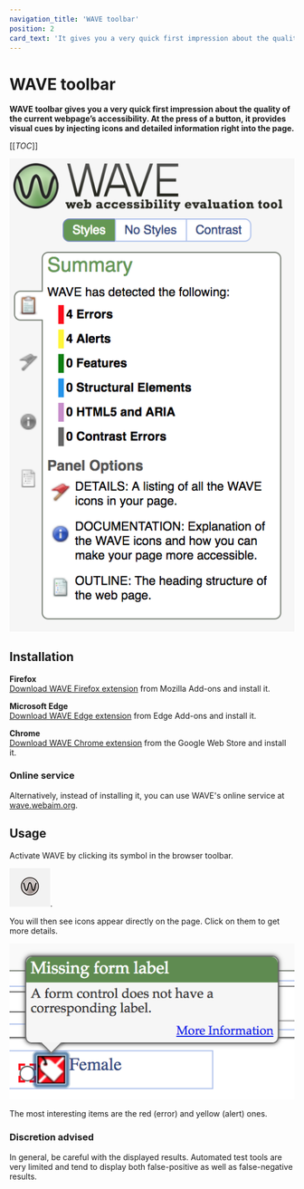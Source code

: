 ```yaml
---
navigation_title: 'WAVE toolbar'
position: 2
card_text: 'It gives you a very quick first impression about the quality of the current webpage’s accessibility.'
---
```


# WAVE toolbar

**WAVE toolbar gives you a very quick first impression about the quality of the current webpage’s accessibility. At the press of a button, it provides visual cues by injecting icons and detailed information right into the page.**

[[_TOC_]]

![WAVE toolbar](_media/wave-toolbar.png)

## Installation

**Firefox**<br>
[Download WAVE Firefox extension](https://addons.mozilla.org/en/firefox/addon/wave-accessibility-tool/) from Mozilla Add-ons and install it.

**Microsoft Edge**<br>
[Download WAVE Edge extension](https://microsoftedge.microsoft.com/addons/detail/wave-evaluation-tool/khapceneeednkiopkkbgkibbdoajpkoj) from Edge Add-ons and install it.

**Chrome**<br>
[Download WAVE Chrome extension](https://chromewebstore.google.com/detail/wave-evaluation-tool/jbbplnpkjmmeebjpijfedlgcdilocofh) from the Google Web Store and install it.

### Online service

Alternatively, instead of installing it, you can use WAVE's online service at [wave.webaim.org](https://wave.webaim.org/).

## Usage

Activate WAVE by clicking its symbol in the browser toolbar.

![WAVE toolbar browser icon](_media/wave-toolbar-browser-icon.png).

You will then see icons appear directly on the page. Click on them to get more details.

![An error icon](_media/an-error-icon.png)

The most interesting items are the red (error) and yellow (alert) ones.

### Discretion advised

In general, be careful with the displayed results. Automated test tools are very limited and tend to display both false-positive as well as false-negative results.
